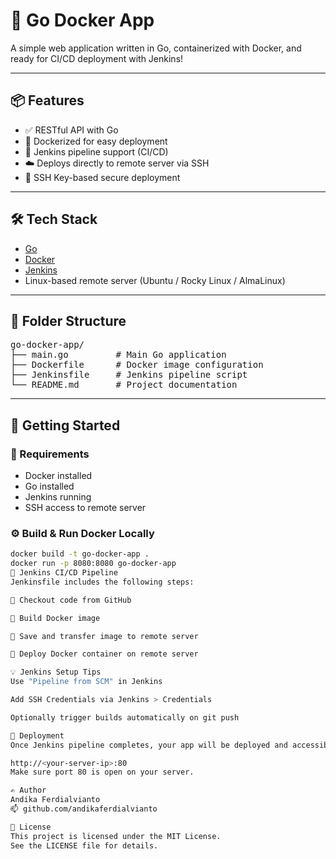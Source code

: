 # 🚀 Go Docker App

A simple web application written in Go, containerized with Docker, and ready for CI/CD deployment with Jenkins!

---

## 📦 Features

- ✅ RESTful API with Go
- 🐳 Dockerized for easy deployment
- 🔁 Jenkins pipeline support (CI/CD)
- ☁️ Deploys directly to remote server via SSH
- 🔐 SSH Key-based secure deployment

---

## 🛠️ Tech Stack

- [Go](https://golang.org/)
- [Docker](https://www.docker.com/)
- [Jenkins](https://www.jenkins.io/)
- Linux-based remote server (Ubuntu / Rocky Linux / AlmaLinux)

---

## 🚧 Folder Structure

<pre>
go-docker-app/
├── main.go         # Main Go application
├── Dockerfile      # Docker image configuration
├── Jenkinsfile     # Jenkins pipeline script
└── README.md       # Project documentation
</pre>

---

## 🚀 Getting Started

### 🔧 Requirements

- Docker installed
- Go installed
- Jenkins running
- SSH access to remote server

### ⚙️ Build & Run Docker Locally

```bash
docker build -t go-docker-app .
docker run -p 8080:8080 go-docker-app
🤖 Jenkins CI/CD Pipeline
Jenkinsfile includes the following steps:

🧾 Checkout code from GitHub

🐳 Build Docker image

💾 Save and transfer image to remote server

🚀 Deploy Docker container on remote server

💡 Jenkins Setup Tips
Use "Pipeline from SCM" in Jenkins

Add SSH Credentials via Jenkins > Credentials

Optionally trigger builds automatically on git push

📡 Deployment
Once Jenkins pipeline completes, your app will be deployed and accessible at:

http://<your-server-ip>:80
Make sure port 80 is open on your server.

✍️ Author
Andika Ferdialvianto
📫 github.com/andikaferdialvianto

📃 License
This project is licensed under the MIT License.
See the LICENSE file for details.
